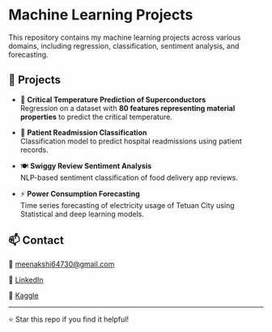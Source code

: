 # Machine Learning Projects

This repository contains my machine learning projects across various domains, including regression, classification, sentiment analysis, and forecasting.

## 🚀 Projects

- 🔬 **Critical Temperature Prediction of Superconductors**  
  Regression on a dataset with **80 features representing material properties** to predict the critical temperature.

- 🏥 **Patient Readmission Classification**  
  Classification model to predict hospital readmissions using patient records.

- 🍽️ **Swiggy Review Sentiment Analysis**  
  NLP-based sentiment classification of food delivery app reviews.

- ⚡ **Power Consumption Forecasting**  
  Time series forecasting of electricity usage of Tetuan City using Statistical and deep learning models.


## 📫 Contact

📧 meenakshi64730@gmail.com
  
🔗 [LinkedIn](https://www.linkedin.com/in/meenakshi-iyer-a93041325/)


🔗 [Kaggle](https://www.kaggle.com/meenakshihihihihi)


---

⭐ Star this repo if you find it helpful!

